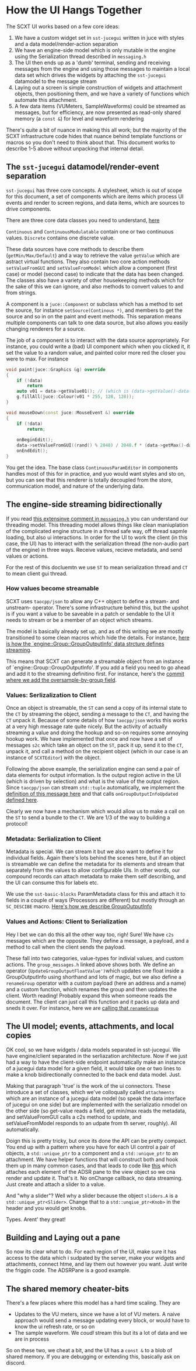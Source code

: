 # How the UI Hangs Together

The SCXT UI works based on a few core ideas:

1. We have a custom widget set in `sst-jucegui` written in juce with styles and a data model/render-action separation
2. We have an engine-side model which is only mutable in the engine using the Serialization thread described
   in `messaging.h`
3. The UI then ends up as a 'dumb' terminal, sending and receiving messages from the engine and using those messages to
   maintain a local data set which drives the widgets by attaching the `sst-jucegui` datamodel to the message stream
4. Laying out a screen is simple construction of widgets and attachment objects, then positioning them, and we have a
   variety of functions which automate this attachment.
5. A few data items (VUMeters, SampleWaveforms) could be streamed as messages, but for efficiency, are now presented as
   read-only shared memory (a `const &`) for level and waveform rendering

There's quite a bit of nuance in making this all work; but the majority of the SCXT infrastructure code hides that
nuance behind template functions or macros so you don't need to think about that. This document works to describe 1-5
above without unpacking that internal detail.

## The `sst-jucegui` datamodel/render-event separation

`sst-jucegui` has three core concepts. A stylesheet, which is out of scope for this document, a set of components
which are items which process UI events and render to screen regions, and data items, which are sources to drive
components.

There are three core data classes you need to
understand, [here](https://github.com/surge-synthesizer/sst-jucegui/tree/2e645d112f88768fc0b9675b77ec6af839772d64/include/sst/jucegui/data)

`Continuous` and `ContinuousModulatable` contain one or two continuous values. `Discrete` contains one discrete value.

These data sources have core methods to describe them (`getMin/Max/Default`) and a way to retrieve the value `getValue`
which are astract virtual functions. They also contain two core action methods `setValueFromGUI` and `setValueFromModel`
which allow a component (first case) or model (second case) to indicate that the data has been changed. The classes
also have a variety of other housekeeping methods which for the sake of this we can ignore, and also methods to convert
values to and from strings.

A component is a `juce::Component` or subclass which has a method to set the source, for
instance `setSource(Continous *)`,
and members to get the source and so in on the paint and event methods. This separation means multiple components can
talk
to one data source, but also allows you easily changing renderers for a source.

The job of a component is to interact with the data source appropriately. For instance, you could write a (bad) UI
component
which when you clicked it, it set the value to a random value, and painted color more red the closer you were to max.
For instance

```cpp
void paint(juce::Graphics &g) override
{
    if (!data)
        return
    auto v01 = data->getValue01(); // (which is (data->getValue()-data->getMin())/(data->getMax()-data->getMin())
    g.fillAll(juce::Colour(v01 * 255, 128, 128));
}

void mouseDown(const juce::MouseEvent &) override
{
    if (!data)
        return;
    
    onBeginEdit();
    data->setValueFromGUI((rand() % 2048) / 2048.f * (data->getMax()-data->getMin()) + data->getMin());
    onEndEdit();
}
```

You get the idea. The base class `ContinuousParamEditor` in components handles most of this for in practice, and yuo
would want styles and sto on, but you can see that this renderer is totally decoupled from the store, communication
model, and nature of the underlying data.

## The engine-side streaming bidirectionally

If you
read [this extensinve comment in `messaging.h`](https://github.com/surge-synthesizer/shortcircuit-xt/blob/7d9759fa449abd1d7c9c39a76b72bf3ac7226a81/src/messaging/messaging.h#L47)
you can understand our threading model. This threading model allows things like clean maniuplation of the complicated
engine structure in a thread safe way, off thread sapmle loading, but also ui interactions. In order for the UI to
work the client (in this case, the UI) has to interact with the serialization thread (the non-audio part of the engine)
in three ways. Receive values, recieve metadata, and send values or actions.

For the rest of this docluemtn we use `ST` to mean serialization thread and `CT` to mean client gui thread.

### How values become streamable

SCXT uses `taocpp/json` to allow any C++ object to define a stream- and unstream- operator. There's some
infrastructure behind this, but the upshot is if you want a value to be saveable in a patch or sendable
to the UI it needs to stream or be a member of an object which streams.

The model is basically already set up, and as of this writing we are mostly transitioned to some
clean macros which hide the details. For instance, [here is how the `engine::Group::GroupOutputInfo' data
strcture defines streaming](https://github.com/surge-synthesizer/shortcircuit-xt/blob/7d9759fa449abd1d7c9c39a76b72bf3ac7226a81/src/json/engine_traits.h#L121).

This means that SCXT can generate a streamable object from an instance of `engine::Group::GroupOutputInfo'. If you add
a field you need to go ahead and add it to the streaming definitino first. For instance, here's the
[commit where we add the oversample-by-group field](https://github.com/surge-synthesizer/shortcircuit-xt/commit/63244d09884672f72b0b5022c6ff7390e9476764).

### Values: Serlizalization to Client

Once an object is streamable, the `ST` can send a copy of its internal state to the `CT` by streaming the object,
sending a message to the `CT`, and having the `CT` unpack it. Because of some details of how `taocpp/json` works
this works at a very high message rate quite nicely. But the activity of actually streaming a value and doing the
hookup and so-on requires some annoying hookup work. We have implemented that once and now have a set of
messages `s2c` which take an object on the `ST`, pack it up, send it to the `CT`, unpack it, and call a method
on the recipient object (which in our case is an instance of `SCXTEditor`) with the object.

Following the above example, the serialization engine can send a pair of data elements for output information.
Is the output region active in the UI (which is driven by selection) and what is the value of the output region.
Since `taocpp/json` can stream `std::tuple` automatically, we implement
the [definition of this message here](https://github.com/surge-synthesizer/shortcircuit-xt/blob/7d9759fa449abd1d7c9c39a76b72bf3ac7226a81/src/messaging/client/group_messages.h#L39)
and that
calls `onGroupOutputInfoUpdated` [defined here](https://github.com/surge-synthesizer/shortcircuit-xt/blob/7d9759fa449abd1d7c9c39a76b72bf3ac7226a81/src-ui/components/SCXTEditorResponseHandlers.cpp#L205).

Clearly we now have a mechanism which would allow us to make a call on the `ST` to send a bundle to the `CT`. We are 1/3
of the
way to building a protocol!

### Metadata: Serlialization to Client

Metadata is special. We can stream it but we also want to define it for individual fields. Again there's lots behind
the scenes here, but if an object is streamable we can define the metadata for its elements and stream that separately
from the values to allow configurable UIs. In other words, our compound records can attach metadata to make them self
describing, and the UI can consume this for labels etc.

We use the `sst-basic-blocks` ParamMetadata class for this and attach it to fields in a couple of ways (Processors are
different) but mostly through an `SC_DESCIBE`
macro. [Here's how we describe GroupOutputInfo](https://github.com/surge-synthesizer/shortcircuit-xt/blob/7d9759fa449abd1d7c9c39a76b72bf3ac7226a81/src/engine/group.h#L226)

### Values and Actions: Client to Serialization

Hey I bet we can do this all the other way too, righ! Sure! We have `c2s` messages which are the opposite. They define
a message, a payload, and a method to call when the client sends the payload.

These fall into two categories, value-types for indivial values, and custom actions. The
`group_messages.h` linked above shows both. We define an operator (`UpdateGroupOutputFloatValue')`which updates
one float inside a GroupOutputInfo using shorthand and lots of magic, but we also define
a `renameGroup` operator with a custom payload (here an address and a name) and a
custom function, which renames the group and then updates the client. Worth reading! Probably
expand this when someone reads the document. The client can just call this function and
it packs up data and sneds it over. For instance, here we
are [calling that `renameGroup`](https://github.com/surge-synthesizer/shortcircuit-xt/blob/7d9759fa449abd1d7c9c39a76b72bf3ac7226a81/src-ui/components/multi/detail/GroupZoneTreeControl.h#L305)

## The UI model; events, attachments, and local copies

OK cool, so we have widgets / data models separated in sst-jucegui. We have engine/client separated in the serliazation
architecture. Now if we just had a way to have the client-side endpoint automatically make an instance of a jucegui
data model for a given field, it would take one or two lines to make a knob bidirectionally connected to the
back end data model. Just.

Making that paragraph 'true' is the work of the ui connectors. These introduce a set of classes, which we've
colloqually called `attachments` which are an instance of a jucegui data model (so speak the data interface of
jucegui on one side) but are implemented with the serializatio nmodel on the other side (so get-value reads a field,
get min/max reads the metadata, and setValueFromGUI calls a c2s method to update, and setValueFromModel responds
to an udpate from th server, roughly). All automatically.

Doign this is pretty tricky, but once its done the API can be pretty compact. You end up with a pattern where
you have for each UI control a pair of objects, a `std::unique_ptr` to a component and a `std::unique_ptr` to an
attachment. We have helper functions that will construct both and hook them up in many common cases, and that
leads to code
like [this](https://github.com/surge-synthesizer/shortcircuit-xt/blob/7d9759fa449abd1d7c9c39a76b72bf3ac7226a81/src-ui/components/multi/AdsrPane.cpp#L46)
which attaches each element of the ADSR pane to the view object so we cna render and update it. That's it.
No onChange callback, no data streaming. Just create and attach a slider to a value.

And "why a slider"? Well why a slider because the object `sliders.A` is a `std::unique_ptr<Slider>`. Change
that to a `std::unqiue_ptr<Knob>` in the header and you would get knobs.

Types. Arent' they great!

## Building and Laying out a pane

So now its clear what to do. For each region of the UI, make sure it has access to the data which i sudpated
by the server, make your widgets and attachments, connect htme, and lay them out however you want. Just write
the friggin code. The ADSRPane is a good example.

## The shared memory cheater-bits

There's a few places where this model has a hard time scaling. They are

- Updates to the VU meters, since we have a lot of VU meters. A naive approach would send a message updating
  every block, or would have to know the ui refresh rate, or so on
- The sample waveform. We *coudl* stream this but its a lot of data and we are in process

So on these two, we cheat a bit, and the UI has a `const &` to a blob of shared memory.
If you are debugging or extending this, basically ask on discord.
